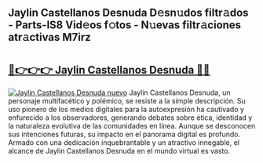 ## Jaylin Castellanos Desnuda D𝚎sn𝚞dos filtr𝚊dos - Parts-lS8 Vid𝚎os f𝚘tos - N𝚞evas filtr𝚊ciones atr𝚊ctivas M7irz

# <h2><a href="http://mb34ji2.tromn.icu/?c=Jaylin+Castellanos+Desnuda">🔗👉👉👉 Jaylin Castellanos Desnuda 🔗🔗</a></h2>

[![Jaylin Castellanos Desnuda nuevo](https://i.imgur.com/pEAQMta.gif)](http://mb34ji2.tromn.icu/?c=Jaylin+Castellanos+Desnuda)
Jaylin Castellanos Desnuda, un personaje multifacético y polémico, se resiste a la simple descripción. Su uso pionero de los medios digitales para la autoexpresión ha cautivado y enfurecido a los observadores, generando debates sobre ética, identidad y la naturaleza evolutiva de las comunidades en línea. Aunque se desconocen sus intenciones futuras, su impacto en el panorama digital es profundo. Armado con una dedicación inquebrantable y un atractivo innegable, el alcance de Jaylin Castellanos Desnuda en el mundo virtual es vasto.
